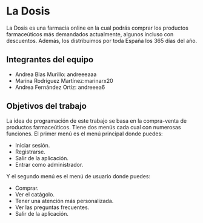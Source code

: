 # La Dosis

La Dosis es una farmacia online en la cual podrás comprar los productos farmaceúticos más demandados actualmente, algunos incluso con descuentos. Además, los distribuimos por toda España los 365 días del año.

## Integrantes del equipo

- Andrea Blas Murillo: andreeeaaa 
- Marina Rodríguez Martínez:marinarx20 
- Andrea Fernández Ortiz: andreeea6

## Objetivos del trabajo

La idea de programación de este trabajo se basa en la compra-venta de productos farmaceúticos. Tiene dos menús cada cual con numerosas funciones. El primer menú es el menú principal donde puedes:
- Iniciar sesión.
- Registrarse.
- Salir de la aplicación.
- Entrar como administrador.

Y el segundo menú es el menú de usuario donde puedes:
- Comprar.
- Ver el catágolo.
- Tener una atención más personalizada.
- Ver las preguntas frecuentes.
- Salir de la aplicación.
